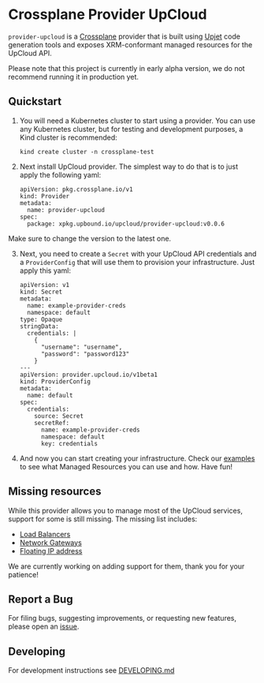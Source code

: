 # Crossplane Provider UpCloud

`provider-upcloud` is a [Crossplane](https://crossplane.io/) provider that
is built using [Upjet](https://github.com/crossplane/upjet) code
generation tools and exposes XRM-conformant managed resources for the
UpCloud API.

Please note that this project is currently in early alpha version, we do not recommend running it in production yet.

## Quickstart

1. You will need a Kubernetes cluster to start using a provider. You can use any Kubernetes cluster, but for testing and development purposes, a Kind cluster is recommended:
    ```
    kind create cluster -n crossplane-test
    ```

2. Next install UpCloud provider. The simplest way to do that is to just apply the following yaml:
    ```
    apiVersion: pkg.crossplane.io/v1
    kind: Provider
    metadata:
      name: provider-upcloud
    spec:
      package: xpkg.upbound.io/upcloud/provider-upcloud:v0.0.6
    ```

 Make sure to change the version to the latest one.

3. Next, you need to create a `Secret` with your UpCloud API credentials and a `ProviderConfig` that will use them to provision your infrastructure. Just apply this yaml:
    ```
    apiVersion: v1
    kind: Secret
    metadata:
      name: example-provider-creds
      namespace: default
    type: Opaque
    stringData:
      credentials: |
        {
          "username": "username",
          "password": "password123"
        }
    ---
    apiVersion: provider.upcloud.io/v1beta1
    kind: ProviderConfig
    metadata:
      name: default
    spec:
      credentials:
        source: Secret
        secretRef:
          name: example-provider-creds
          namespace: default
          key: credentials
    ```

4. And now you can start creating your infrastructure. Check our [examples](examples/resources) to see what Managed Resources you can use and how. Have fun!

## Missing resources

While this provider allows you to manage most of the UpCloud services, support for some is still missing. The missing list includes:
- [Load Balancers](https://developers.upcloud.com/1.3/17-managed-loadbalancer/)
- [Network Gateways](https://developers.upcloud.com/1.3/19-network-gateways/)
- [Floating IP address](https://developers.upcloud.com/1.3/10-ip-addresses/#creating-floating-ips)

We are currently working on adding support for them, thank you for your patience!

## Report a Bug

For filing bugs, suggesting improvements, or requesting new features, please
open an [issue](https://github.com/UpCloudLtd/provider-upcloud/issues).

## Developing

For development instructions see [DEVELOPING.md](DEVELOPING.md)
